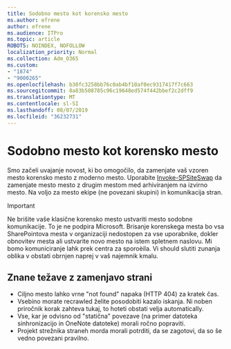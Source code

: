```yaml
---
title: Sodobno mesto kot korensko mesto
ms.author: efrene
author: efrene
ms.audience: ITPro
ms.topic: article
ROBOTS: NOINDEX, NOFOLLOW
localization_priority: Normal
ms.collection: Adm_O365
ms.custom:
- "1874"
- "9000265"
ms.openlocfilehash: b30fc3258bb76c0ab4bf10af0ec9317417f7c663
ms.sourcegitcommit: 8a83b508785c96c19648ed574f442bbef2c2dff9
ms.translationtype: MT
ms.contentlocale: sl-SI
ms.lasthandoff: 08/07/2019
ms.locfileid: "36232731"
---
```

# <a name="modern-site-as-root-site"></a>Sodobno mesto kot korensko mesto

Smo začeli uvajanje novost, ki bo omogočilo, da zamenjate vaš vzoren mesto korensko mesto z moderno mesto. Uporabite [Invoke-SPSiteSwap](https://docs.microsoft.com/powershell/module/sharepoint-online/invoke-spositeswap?view=sharepoint-ps) da zamenjate mesto mesto z drugim mestom med arhiviranjem na izvirno mesto. Na voljo za mesto ekipe (ne povezani skupini) in komunikacija stran. 

>[!Important]
> Ne brišite vaše klasične korensko mesto ustvariti mesto sodobne komunikacije. To je ne podpira Microsoft. Brisanje korenskega mesta bo vsa SharePointova mesta v organizaciji nedostopen za vse uporabnike, dokler obnovitev mesta ali ustvarite novo mesto na istem spletnem naslovu. Mi bomo komuniciranje lahk prek centra za sporoèila. Vi should slutiti zunanja oblika v obstati obrnjen naprej v vaš najemnik kmalu.

## <a name="known-issues-with-swapping-sites"></a>Znane težave z zamenjavo strani
- Ciljno mesto lahko vrne "not found" napaka (HTTP 404) za kratek čas.
- Vsebino morate recrawled želite posodobiti kazalo iskanja. Ni noben priročnik korak zahteva tukaj, to hoteti obstati velja automatically.
- Vse, kar je odvisno od "statična" povezave (na primer datoteka sinhronizacijo in OneNote datoteke) morali ročno popraviti.
- Projekt strežnika straneh morda morali potrditi, da se zagotovi, da so še vedno povezani pravilno. 
